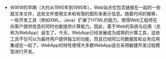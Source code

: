 - WWW的早期（大约从1990年到1995年），Web站点仅包含链接在一起的一些超文本文件，这些文件使用文本和有限的图形来表示信息。随着时间的推移，一些开发工具（例如XML、Java）扩展了HTML的能力，使得Web工程师在向客户提供信息的同时也能提供计算能力。因此，基于Web的系统与应用（总称为WebApp）诞生了。今天，WebApp已经发展成为成熟的计算工具，这些工具不仅可以为最终用户提供独立的功能，而且已经同公司数据库和业务应用集成在一起了。WebApp的特性使得大多数WebApp适合采用敏捷开发过程模型进行开发。